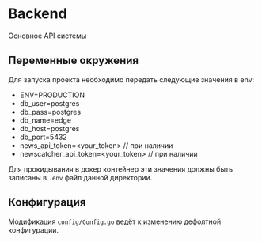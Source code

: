 # Backend

Основное API системы

## Переменные окружения

Для запуска проекта необходимо передать следующие значения в env:

- ENV=PRODUCTION
- db_user=postgres
- db_pass=postgres
- db_name=edge
- db_host=postgres
- db_port=5432
- news_api_token=<your_token> // при наличии
- newscatcher_api_token=<your_token> // при наличии

Для прокидывания в докер контейнер эти значения должны быть записаны в ```.env``` файл данной директории.

## Конфигурация

Модификация ```config/Config.go``` ведёт к изменению дефолтной конфигурации.
